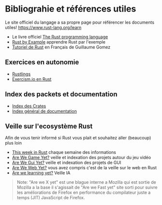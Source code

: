 # Bibliograhie et références utiles

Le site officiel du langage a sa propre page pour référencer les documents utiles!
<https://www.rust-lang.org/learn>

- Le livre officiel [The Rust programming language](https://doc.rust-lang.org/book/)
- [Rust by Example](https://doc.rust-lang.org/stable/rust-by-example/) apprendre Rust par l'exemple
- [Tutoriel de Rust](https://blog.guillaume-gomez.fr/Rust) en Français de Guillaume Gomez

## Exercices en autonomie

- [Rustlings](https://github.com/rust-lang/rustlings/)
- [Exercism.io en Rust](https://exercism.io/tracks/rust)

## Index des packets et documentation

- [Index des Crates](https://crates.io/)
- [Index général de documentation](https://docs.rs/)

## Veille sur l'ecosystème Rust

Afin de vous tenir informé si Rust vous plait et souhaitez aller (beaucoup) plus loin

- [This week in Rust](https://this-week-in-rust.org/) chaque semaine des informations
- [Are We Game Yet?](https://arewegameyet.rs/) veille et indexation des projets autour du jeu vidéo
- [Are We Gui Yet?](https://www.areweguiyet.com/) veille et indexation des projets de GUI
- [Are We Web Yet?](https://www.arewewebyet.org/) vous avez compris c'est de la veille sur le web en Rust
- [Are we learning yet?](https://www.arewelearningyet.com/) Veille IA

> Note: "Are we X yet" est une blague interne a Mozilla qui est sortie de Mozilla a la base
> il s'agissait de "Are we Fast yet" site sorti pour suivre les améliorations de Firefox 
> en performance du compilateur juste a temps (JIT) JavaScript de Firefox.

